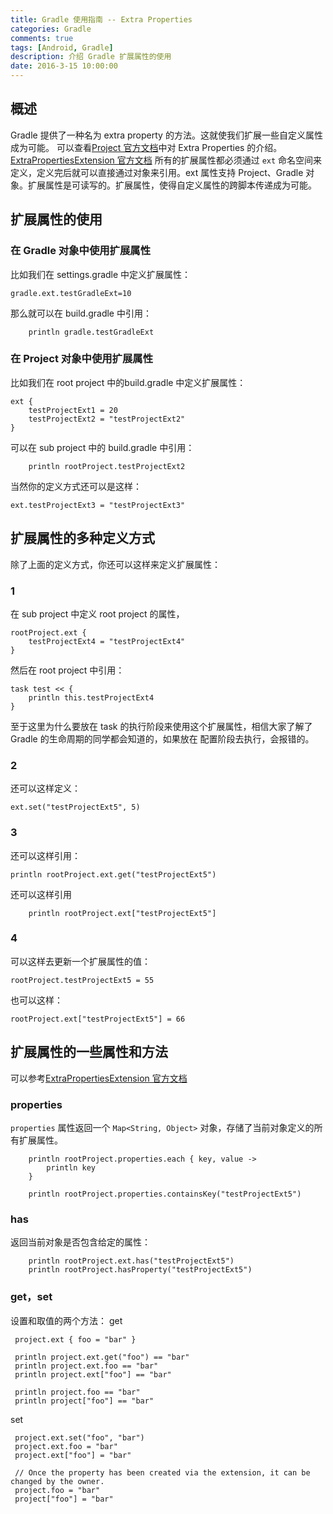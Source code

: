 ```yaml
---
title: Gradle 使用指南 -- Extra Properties 
categories: Gradle
comments: true
tags: [Android, Gradle]
description: 介绍 Gradle 扩展属性的使用
date: 2016-3-15 10:00:00
---
```


## 概述

Gradle 提供了一种名为 extra property 的方法。这就使我们扩展一些自定义属性成为可能。
可以查看[Project 官方文档](https://docs.gradle.org/current/dsl/org.gradle.api.Project.html)中对 Extra Properties 的介绍。
[ExtraPropertiesExtension 官方文档](https://docs.gradle.org/current/dsl/org.gradle.api.plugins.ExtraPropertiesExtension.html)
所有的扩展属性都必须通过 `ext` 命名空间来定义，定义完后就可以直接通过对象来引用。ext 属性支持 Project、Gradle 对象。扩展属性是可读写的。扩展属性，使得自定义属性的跨脚本传递成为可能。

## 扩展属性的使用

### 在 Gradle 对象中使用扩展属性

比如我们在 settings.gradle 中定义扩展属性：

```
gradle.ext.testGradleExt=10
```

那么就可以在 build.gradle 中引用：

```
    println gradle.testGradleExt
```

### 在 Project 对象中使用扩展属性

比如我们在 root project 中的build.gradle 中定义扩展属性：

```
ext {
    testProjectExt1 = 20
    testProjectExt2 = "testProjectExt2"
}
```

可以在 sub project 中的 build.gradle 中引用：

```
    println rootProject.testProjectExt2
```

当然你的定义方式还可以是这样：

```
ext.testProjectExt3 = "testProjectExt3"
```

## 扩展属性的多种定义方式

除了上面的定义方式，你还可以这样来定义扩展属性：

### 1

在 sub project 中定义 root project 的属性，

```
rootProject.ext {
    testProjectExt4 = "testProjectExt4"
}
```

然后在 root project 中引用：

```
task test << {
    println this.testProjectExt4
}
```

至于这里为什么要放在 task 的执行阶段来使用这个扩展属性，相信大家了解了 Gradle  的生命周期的同学都会知道的，如果放在 配置阶段去执行，会报错的。

### 2

还可以这样定义：

```
ext.set("testProjectExt5", 5)
```

### 3

还可以这样引用：

```
println rootProject.ext.get("testProjectExt5")
```

还可以这样引用

```
    println rootProject.ext["testProjectExt5"]
```

### 4

可以这样去更新一个扩展属性的值：

```
rootProject.testProjectExt5 = 55
```

也可以这样：

```
rootProject.ext["testProjectExt5"] = 66
```

## 扩展属性的一些属性和方法

可以参考[ExtraPropertiesExtension 官方文档](https://docs.gradle.org/current/dsl/org.gradle.api.plugins.ExtraPropertiesExtension.html)

### properties

`properties` 属性返回一个 `Map<String, Object>` 对象，存储了当前对象定义的所有扩展属性。

```
    println rootProject.properties.each { key, value ->
        println key
    }
```

```
    println rootProject.properties.containsKey("testProjectExt5")
```

### has

返回当前对象是否包含给定的属性：

```
    println rootProject.ext.has("testProjectExt5")
    println rootProject.hasProperty("testProjectExt5")
```

### get，set

设置和取值的两个方法：
get

```
 project.ext { foo = "bar" }

 println project.ext.get("foo") == "bar"
 println project.ext.foo == "bar"
 println project.ext["foo"] == "bar"

 println project.foo == "bar"
 println project["foo"] == "bar"
```

set

```
 project.ext.set("foo", "bar")
 project.ext.foo = "bar"
 project.ext["foo"] = "bar"

 // Once the property has been created via the extension, it can be changed by the owner.
 project.foo = "bar"
 project["foo"] = "bar"
```


<!--  
https://blog.csdn.net/zxc123e/article/details/72846762
https://docs.gradle.org/current/dsl/org.gradle.api.plugins.ExtraPropertiesExtension.html
-->
